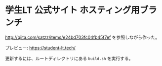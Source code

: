 # 学生LT 公式サイト ホスティング用ブランチ

http://qiita.com/satzz/items/e24bd703fc04fb45f7ef を参照しながら作った。

プレビュー: https://student-lt.tech/

更新するには、ルートディレクトリにある `build.sh` を実行する。
